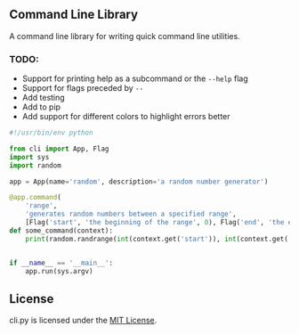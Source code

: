 
## Command Line Library

A command line library for writing quick command line utilities. 


### TODO:

- Support for printing help as a subcommand or the `--help` flag
- Support for flags preceded by `--`
- Add testing
- Add to pip
- Add support for different colors to highlight errors better


```python
#!/usr/bin/env python

from cli import App, Flag
import sys
import random

app = App(name='random', description='a random number generator')

@app.command(
    'range',
    'generates random numbers between a specified range',
    [Flag('start', 'the beginning of the range', 0), Flag('end', 'the end of the range', 20)])
def some_command(context):
    print(random.randrange(int(context.get('start')), int(context.get('end'))))


if __name__ == '__main__':
    app.run(sys.argv)
```


## License

cli.py is licensed under the [MIT License](http://opensource.org/licenses/MIT).